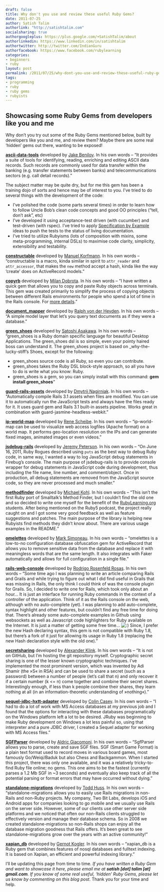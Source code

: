 ```yaml
---
draft: false
title: Why don't you use and review these useful Ruby Gems?
date: 2011-07-25
author: Satish Talim
authorlink: "http://satishtalim.com"
socialsharing: true
authorgoogleplus: https://plus.google.com/+SatishTalim/about
authorlinkedin: https://www.linkedin.com/in/satishtalim
authortwitter: http://twitter.com/IndianGuru
authorfacebook: https://www.facebook.com/rubylearning
categories:
- beginners
- ruby
layout: post
permalink: /2011/07/25/why-dont-you-use-and-review-these-useful-ruby-gems/
tags:
- programming
- ruby
- ruby gems
- rubyists
---
```

## Showcasing some Ruby Gems from developers like you and me

Why don’t you try out some of the Ruby Gems mentioned below, built by
developers like you and me, and review them? Maybe there are some real
‘hidden’ gems out there, wanting to be exposed!

**[ascii-data-tools](https://github.com/benilovj/ascii-data-tools)**
developed by [Jake Benilov](http://twitter.com/#!/benilov). In his own
words – “It provides a suite of tools for identifying, reading,
enriching and editing ASCII data records. Such records are commonly used
for data transfer within the banking (e.g. transfer statements between
banks) and telecommunications sectors (e.g. call detail records).”

The subject matter may be quite dry, but for me this gem has been a
training dojo of sorts and hence may be of interest to you. I’ve tried
to do several things with the development of the code:

-   I’ve polished the code (some parts several times) in order to learn
    how to follow Uncle Bob’s clean code concepts and good OO principles
    (“tell, don’t ask”, etc)
-   I’ve developed it using acceptance-test driven (with cucumber) and
    test-driven (with rspec). I’ve tried to apply [Specification by
    Example](http://specificationbyexample.com/key_ideas.html) ideas to
    push the tests to the status of living documentation.
-   I’ve tried to utilize Rubyisms (lots of composition with mixins,
    some meta-programming, internal DSLs) to maximise code clarity,
    simplicity, extensibility and testability.

**[constructable](https://github.com/mkorfmann/constructable)**
developed by [Manuel Korfmann](http://twitter.com/#!/mkorfmann). In his
own words – “constructable is a macro, kinda similar in spirit to
`attr_reader` and `attr_accessor`, that makes the `new` method accept a
hash, kinda like the way ‘create’ does on ActiveRecord models.”

**[copyrb](https://github.com/milandobrota/copyrb)** developed by [Milan
Dobrota](http://milandobrota.com/). In his own words – “I have written a
quick gem that allows you to copy and paste Ruby objects across
terminals. This gem was created primarily to simplify the process of
copying objects between different Rails environments for people who
spend a lot of time in the Rails console. For [more
details](http://rubylove.info/post/3409677596/copyrb-gem-for-copying-and-pasting-ruby-objects).”

**[document\_mapper](https://github.com/ralph/document_mapper)**
developed by [Ralph von der Heyden](http://twitter.com/#!/ralph). In his
own words – “A simple model layer that let’s you query text documents as
if they were a database.”

**[green\_shoes](https://github.com/ashbb/green_shoes)** developed by
[Satoshi Asakawa](http://twitter.com/#!/ashbb). In his own words –
“green\_shoes is a Ruby domain specific language for beautiful Desktop
Applications. The green\_shoes dsl is so simple, even your pointy haired
boss can understand it. The green\_shoes project is based on
\_why-the-lucky-stiff’s Shoes, except for the following:

-   green\_shoes source code is all Ruby, so even you can contribute.
-   green\_shoes takes the Ruby DSL block-style approach, so all you
    have to do is write what you know: Ruby.
-   green\_shoes is a gem, so you can simply install with this command:
    **gem install green\_shoes**“

**[guard-rails-assets](https://github.com/dnagir/guard-rails-assets)**
developed by [Dmytrii
Nagirniak](https://plus.google.com/116807208912177719748/). In his own
words – “Automatically compile Rails 3.1 assets when files are modified.
You can use it to automatically run the JavaScript tests and always have
the files ready for it. It uses guard gem and Rails 3.1 built-in assets
pipeline. Works great in combination with
guard-jasmine-headless-webkit.”

**[ip-world-map](https://github.com/darxriggs/ip-world-map)** developed
by [Rene Scheibe](https://plus.google.com/102020526201098205404). In his
own words – “ip-world-map can be used to visualize web access logfiles
(Apache format) on a world map. It performs geo-location resolution on
the IPs and can generate fixed images, animated images or even videos.”

**[jsdebug-rails](https://github.com/jeremygpeterson/jsdebug-rails)**
developed by [Jeremy
Peterson](https://plus.google.com/u/0/111499813995138329804/). In his
own words – “On June 16, 2011, Ruby Rogues described using `puts` as the
best way to debug Ruby code, in same way, I wanted a way to log
JavaScript debug statements in Firebug’s console. The main purpose of
jsdebug-rails is to provide console wrapper for debug statements in
JavaScript code during development, thus including the file name, line
number, and comment/object. Once in production, all debug statements are
removed from the JavaScript source code, so they are never processed and
much smaller.”

**[methodfinder](https://github.com/citizen428/methodfinder)** developed
by [Michael Kohl](https://plus.google.com/u/0/101046237539584353961/).
In his own words – “This isn’t the first Ruby port of Smalltalk’s Method
Finder, but I couldn’t find the old one and so decided to write one
myself for the benefit of the
[RubyLearning.org](http://RubyLearning.org/) students. After being
mentioned on the Ruby5 podcast, the project really caught on and I got
some very good feedback as well as feature suggestions and patches. The
main purpose of the library is helping new Rubyists find methods they
didn’t know about. There are various usage examples in the README.”

**[omelettes](https://github.com/marksim/omelettes)** developed by [Mark
Simoneau](http://twitter.com/#!/marksim). In his own words – “omelettes
is a low-to-no configuration database obfuscation gem for ActiveRecord
that allows you to remove sensitive data from the database and replace
it with meaningless words that are the same length. It also integrates
with Faker automatically and allows for full configuration in a single
file.”

**[rails-web-console](https://github.com/rosenfeld/rails-web-console)**
developed by [Rodrigo Rosenfeld
Rosas](https://plus.google.com/u/1/112046748094887665556/). In his own
words – “Some time ago I was planning to write an article comparing
Rails and Grails and while trying to figure out what I did find useful
in Grails that was missing in Rails, the only think I could think of was
the console plugin for Grails. So, I decided to write one for Rails,
which took only about an hour… It is just an interface for running Ruby
commands in the context of a controller of the application. Think of it
as the Rails console on the web, although with no auto-complete (yet). I
was planning to add auto-complete, syntax highlight and other features,
but couldn’t find any free time for doing that. There’s already some
auto-complete examples in Github using websockets as well as Javascript
code highlighters for Ruby available on the Internet. It is just a
matter of getting some free time…
![:)](http://rubylearning.com/blog/wp-includes/images/smilies/icon_smile.gif)
Since, I prefer the new Hash declaring syntax, this gem is not
compatible with Ruby 1.8, but there’s a fork of it just for allowing its
usage in Ruby 1.8 (replacing the new Hash declaration style with the old
one).”

**[secretsharing](http://git.alech.de/?p=secretsharing.git)** developed
by [Alexander Klink](http://twitter.com/#!/alech). In his own words –
“It is not on GitHub, but I’m hosting the git repository myself.
Cryptographic secret sharing is one of the lesser known cryptographic
techniques. I’ve implemented the most prominent version, which was
invented by Adi Shamir (the »S« in RSA) and can be used to share a
secret (such as a password) between a number of people (let’s call that
n) and only recover it if a certain number (k \<= n) come together and
combine their secret shares. Interestingly enough, if less than k people
combine their shares, they learn nothing at all (in an
information-theoretic understanding of »nothing«).”

**[sequel-jdbc-hxtt-adapter](https://github.com/colincasey/sequel-jdbc-hxtt-adapter)**
developed by [Colin
Casey](https://plus.google.com/103966022068171083922/). In his own words
– “I had to do a lot of work with MS Access databases at my previous job
and I found that the options for interacting with these databases
programatically on the Windows platform left a lot to be desired. JRuby
was beginning to make Ruby development on Windows a lot less painful so,
using that interpreter and a pure JDBC driver, I created a Sequel
adapter for working with MS Access files.”

**[SGFParser](https://github.com/Trevoke/SGFParser)** developed by
[Aldric Giacomoni](http://gplus.to/trevoke). In his own words –
“SgfParser allows you to parse, create and save SGF files. SGF (Smart
Game Format) is a plain text format used to record moves in various
board games, most famously Go/Weiqi/Baduk but also Chess and Backgammon.
When I started this project, there was only one available, and it was a
relatively tricky-to-find Ruby file online; no gems. This one aims to be
the fastest (currently parses a 1.2 Mb SGF in \~3 seconds) and
eventually also keep track of all the potential parsing or format errors
that may have occurred without dying.”

**[standalone-migrations](https://github.com/thuss/standalone-migrations)**
developed by [Todd Huss](http://twobitlabs.com/). In his own words –
“standalone-migrations allows you to easily use Rails migrations in
non-Rails and non-Ruby projects. My company, Two Bit Labs, develops iOS
and Android apps for companies looking to go mobile and we usually use
Rails on the server side. However, some of our clients use other server
side platforms and we noticed that often our non-Rails clients struggled
to effectively version and manage their database schema. So in 2008 we
created standalone-migrations so non-Rails shops can enjoy all the
database migration goodness that Rails offers. It’s been great to see
standalone-migrations grow over the years with an active community!”

**[xapian\_db](https://rubygems.org/gems/xapian_db)** developed by
[Gernot Kogler](mailto:gernot@kogler-informatik.ch). In his own words –
“xapian\_db is a Ruby gem that combines features of nosql databases and
fulltext indexing. It is based on Xapian, an efficient and powerful
indexing library.”

I’ll be updating this page from time to time. *If you have written a
Ruby Gem and want to showcase it here, please email me at **satish [dot]
talim [at] gmail.com**. If you know of some real useful, ‘hidden’ Ruby
Gems, please let us know by commenting on this blog post*. Thank you for
your time and help.
